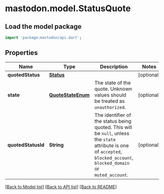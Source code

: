 # mastodon.model.StatusQuote

## Load the model package
```dart
import 'package:mastodon/api.dart';
```

## Properties
Name | Type | Description | Notes
------------ | ------------- | ------------- | -------------
**quotedStatus** | [**Status**](Status.md) |  | [optional] 
**state** | [**QuoteStateEnum**](QuoteStateEnum.md) | The state of the quote. Unknown values should be treated as `unauthorized`. | [optional] 
**quotedStatusId** | **String** | The identifier of the status being quoted. This will be `null`, unless the `state` attribute is one of `accepted`, `blocked_account`, `blocked_domain` or `muted_account`. | [optional] 

[[Back to Model list]](../README.md#documentation-for-models) [[Back to API list]](../README.md#documentation-for-api-endpoints) [[Back to README]](../README.md)


